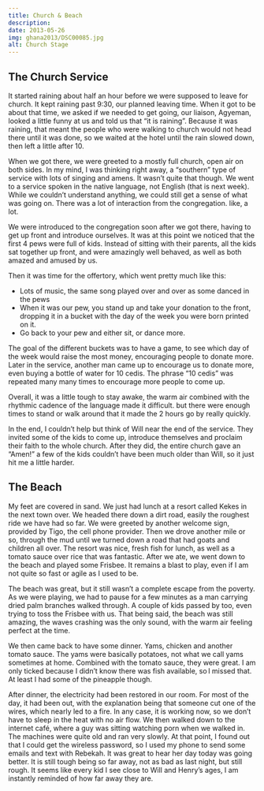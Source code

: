 ```yaml
---
title: Church & Beach
description: 
date: 2013-05-26
img: ghana2013/DSC00085.jpg
alt: Church Stage
---
```


## The Church Service

It started raining about half an hour before we were supposed to leave for church. It kept raining past 9:30, our planned leaving time. When it got to be about that time, we asked if we needed to get going, our liaison, Agyeman, looked a little funny at us and told us that “it is raining”. Because it was raining, that meant the people who were walking to church would not head there until it was done, so we waited at the hotel until the rain slowed down, then left a little after 10.

When we got there, we were greeted to a mostly full church, open air on both sides. In my mind, I was thinking right away, a “southern” type of service with lots of singing and amens. It wasn’t quite that though. We went to a service spoken in the native language, not English (that is next week). While we couldn’t understand anything, we could still get a sense of what was going on. There was a lot of interaction from the congregation. like, a lot.

We were introduced to the congregation soon after we got there, having to get up front and introduce ourselves. It was at this point we noticed that the first 4 pews were full of kids. Instead of sitting with their parents, all the kids sat together up front, and were amazingly well behaved, as well as both amazed and amused by us.

Then it was time for the offertory, which went pretty much like this:

* Lots of music, the same song played over and over as some danced in the pews
* When it was our pew, you stand up and take your donation to the front, dropping it in a bucket with the day of the week you were born printed on it.
* Go back to your pew and either sit, or dance more.

The goal of the different buckets was to have a game, to see which day of the week would raise the most money, encouraging people to donate more. Later in the service, another man came up to encourage us to donate more, even buying a bottle of water for 10 cedis. The phrase “10 cedis” was repeated many many times to encourage more people to come up.

Overall, it was a little tough to stay awake, the warm air combined with the rhythmic cadence of the language made it difficult. but there were enough times to stand or walk around that it made the 2 hours go by really quickly.

In the end, I couldn’t help but think of Will near the end of the service. They invited some of the kids to come up, introduce themselves and proclaim their faith to the whole church. After they did, the entire church gave an “Amen!” a few of the kids couldn’t have been much older than Will, so it just hit me a little harder.

## The Beach

My feet are covered in sand. We just had lunch at a resort called Kekes in the next town over. We headed there down a dirt road, easily the roughest ride we have had so far. We were greeted by another welcome sign, provided by Tigo, the cell phone provider. Then we drove another mile or so, through the mud until we turned down a road that had goats and children all over. The resort was nice, fresh fish for lunch, as well as a tomato sauce over rice that was fantastic. After we ate, we went down to the beach and played some Frisbee. It remains a blast to play, even if I am not quite so fast or agile as I used to be.

The beach was great, but it still wasn’t a complete escape from the poverty. As we were playing, we had to pause for a few minutes as a man carrying dried palm branches walked through. A couple of kids passed by too, even trying to toss the Frisbee with us. That being said, the beach was still amazing, the waves crashing was the only sound, with the warm air feeling perfect at the time.

We then came back to have some dinner. Yams, chicken and another tomato sauce. The yams were basically potatoes, not what we call yams sometimes at home. Combined with the tomato sauce, they were great. I am only ticked because I didn’t know there was fish available, so I missed that. At least I had some of the pineapple though.

After dinner, the electricity had been restored in our room. For most of the day, it had been out, with the explanation being that someone cut one of the wires, which nearly led to a fire. In any case, it is working now, so we don’t have to sleep in the heat with no air flow. We then walked down to the internet café, where a guy was sitting watching porn when we walked in. The machines were quite old and ran very slowly. At that point, I found out that I could get the wireless password, so I used my phone to send some emails and text with Rebekah. It was great to hear her day today was going better. It is still tough being so far away, not as bad as last night, but still rough. It seems like every kid I see close to Will and Henry’s ages, I am instantly reminded of how far away they are.